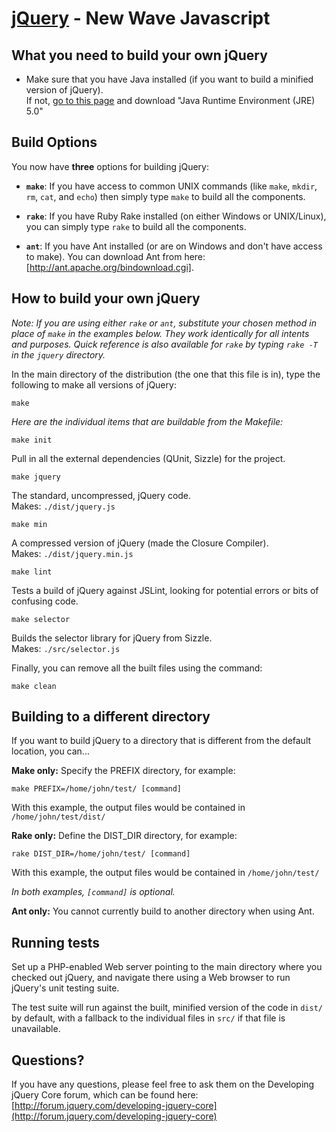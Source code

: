 [jQuery](http://jquery.com/) - New Wave Javascript
================================

What you need to build your own jQuery
---------------------------------------
* Make sure that you have Java installed (if you want to build a minified version of jQuery).  
If not, [go to this page](http://java.sun.com/javase/downloads/index.jsp) and download "Java Runtime Environment (JRE) 5.0"

Build Options
--------------

You now have **three** options for building jQuery:

* **`make`**: If you have access to common UNIX commands (like `make`, `mkdir`, `rm`, `cat`, and `echo`) then simply type `make` to build all the components.

* **`rake`**: If you have Ruby Rake installed (on either Windows or UNIX/Linux), you can simply type `rake` to build all the components.

* **`ant`**: If you have Ant installed (or are on Windows and don't have access to make). You can download Ant from here: [http://ant.apache.org/bindownload.cgi].

How to build your own jQuery
-----------------------------

*Note: If you are using either `rake` or `ant`, substitute your chosen method in place of `make` in the examples below. They work identically for all intents and purposes. Quick reference is also available for `rake` by typing `rake -T` in the `jquery` directory.*

In the main directory of the distribution (the one that this file is in), type
the following to make all versions of jQuery:

    make

*Here are the individual items that are buildable from the Makefile:*

    make init

Pull in all the external dependencies (QUnit, Sizzle) for the project.

    make jquery

The standard, uncompressed, jQuery code.  
Makes: `./dist/jquery.js`

    make min

A compressed version of jQuery (made the Closure Compiler).  
Makes: `./dist/jquery.min.js`

    make lint

Tests a build of jQuery against JSLint, looking for potential errors or bits of confusing code.

    make selector

Builds the selector library for jQuery from Sizzle.  
Makes: `./src/selector.js`

Finally, you can remove all the built files using the command:
  
    make clean

Building to a different directory
----------------------------------

If you want to build jQuery to a directory that is different from the default location, you can...

**Make only:** Specify the PREFIX directory, for example:
  
    make PREFIX=/home/john/test/ [command]
    
With this example, the output files would be contained in `/home/john/test/dist/`

**Rake only:** Define the DIST_DIR directory, for example:

    rake DIST_DIR=/home/john/test/ [command]
    
With this example, the output files would be contained in `/home/john/test/`

*In both examples, `[command]` is optional.*

**Ant only:** You cannot currently build to another directory when using Ant.

Running tests
-------------

Set up a PHP-enabled Web server pointing to the main directory where you checked out jQuery, and navigate there using a Web browser to run jQuery's unit testing suite.

The test suite will run against the built, minified version of the code in `dist/` by default, with a fallback to the individual files in `src/` if that file is unavailable.

Questions?
----------

If you have any questions, please feel free to ask them on the Developing jQuery Core
forum, which can be found here:  
[http://forum.jquery.com/developing-jquery-core](http://forum.jquery.com/developing-jquery-core)
